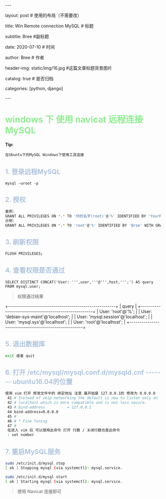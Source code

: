 \---

layout:   post          # 使用的布局（不需要改）

title:   Win Remote connection MySQL       # 标题 

subtitle:  Bree #副标题

date:    2020-07-10       # 时间

author:   Bree           # 作者

header-img: static/img/16.jpg  #这篇文章标题背景图片

catalog: true            # 是否归档

categories: [python, django]

\---



# <font color="LightGreen">windows 下 使用 navicat 远程连接MySQL</font>

#### Tip:

```s
在Ubuntu下的MySQL Windows下使用工具连接
```



##  <font color=" LightSteelBlue ">1. 登录远程MySQL</font>

```shell
mysql -uroot -p
```

##  <font color=" LightSteelBlue ">2. 授权</font>

```bash
案例:
GRANT ALL PRIVILEGES ON *.* TO '你的名字(root)'@'%' IDENTIFIED BY 'YourPassword' WITH GRANT OPTION;
示例:
GRANT ALL PRIVILEGES ON *.* TO 'root'@'%' IDENTIFIED BY 'Bree' WITH GRANT OPTION;
```

##  <font color=" LightSteelBlue ">3. 刷新权限</font>

```bash
FLUSH PRIVILEGES;
```

##  <font color=" LightSteelBlue ">4. 查看权限是否通过</font>

```shell
SELECT DISTINCT CONCAT('User: ''',user,'''@''',host,''';') AS query FROM mysql.user;
```

> 权限通过结果

+------------------------------------------------------+
| query                                                        |
+------------------------------------------------------+
| User: 'root'@'%';                                     |
| User: 'debian-sys-maint'@'localhost'; |
| User: 'mysql.session'@'localhost';       |
| User: 'mysql.sys'@'localhost';               |
| User: 'root'@'localhost';                        |
+------------------------------------------------------+

##  <font color=" LightSteelBlue ">5. 退出数据库</font>

```bash
exit 或者 quit
```

##  <font color=" LightSteelBlue ">6. 打开 /etc/mysql/mysql.conf.d/mysqld.cnf  ------- ubuntu16.04的位置</font>

```bash
使用 vim 打开 修改文件中的 绑定地址 注意 最开始是 127.0.0.1的 修改为 0.0.0.0
 41 # Instead of skip-networking the default is now to listen only on
 42 # localhost which is more compatible and is not less secure.
 43 # bind-address          = 127.0.0.1
 44 bind-address=0.0.0.0
 45 #
 46 # * Fine Tuning
 47 #
 在进入 vim 后 可以使用此命令 打开 行数 / 关闭行数也是此命令
 : set number
```

##  <font color=" LightSteelBlue ">7. 重启MySQL服务</font>

```bash
sudo /etc/init.d/mysql stop
[ ok ] Stopping mysql (via systemctl): mysql.service.

sudo /etc/init.d/mysql start
[ ok ] Starting mysql (via systemctl): mysql.service.
```

> 使用 Navicat 连接即可
